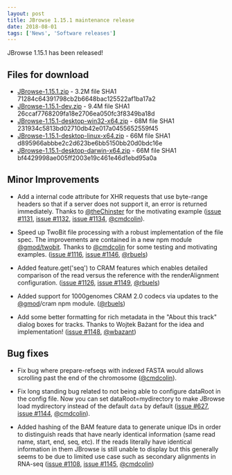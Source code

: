 ```yaml
---
layout: post
title: JBrowse 1.15.1 maintenance release
date: 2018-08-01
tags: ['News', 'Software releases']
---
```


JBrowse 1.15.1 has been released!

## Files for download

- [JBrowse-1.15.1.zip](https://github.com/GMOD/jbrowse/releases/download/1.15.1-release/JBrowse-1.15.1.zip) -
  3.2M file SHA1 71284c64391798cb2b6648bac125522af1ba17a2
- [JBrowse-1.15.1-dev.zip](https://github.com/GMOD/jbrowse/releases/download/1.15.1-release/JBrowse-1.15.1-dev.zip) -
  9.4M file SHA1 26ccaf7768209fa18e2706ea050fc3f8349ba18d
- [JBrowse-1.15.1-desktop-win32-x64.zip](https://github.com/GMOD/jbrowse/releases/download/1.15.1-release/JBrowse-1.15.1-desktop-win32-x64.zip) -
  68M file SHA1 231934c5813bd02710db42e017a0455652559f45
- [JBrowse-1.15.1-desktop-linux-x64.zip](https://github.com/GMOD/jbrowse/releases/download/1.15.1-release/JBrowse-1.15.1-desktop-linux-x64.zip) -
  66M file SHA1 d895966abbbe2c2d623be6bb5150bb20d0bdc16e
- [JBrowse-1.15.1-desktop-darwin-x64.zip](https://github.com/GMOD/jbrowse/releases/download/1.15.1-release/JBrowse-1.15.1-desktop-darwin-x64.zip) -
  66M file SHA1 bf4429998ae005ff2003e19c461e46d1ebd95a0a

## Minor Improvements

- Add a internal code attribute for XHR requests that use byte-range headers so
  that if a server does not support it, an error is returned immediately. Thanks
  to [@theChinster](https://github.com/theChinster) for the motivating example
  ([issue #1131](https://github.com/gmod/jbrowse/issues/1131),
  [issue #1132](https://github.com/gmod/jbrowse/issues/1132),
  [issue #1134](https://github.com/gmod/jbrowse/pull/1134),
  [@cmdcolin](https://github.com/cmdcolin)).

- Speed up TwoBit file processing with a robust implementation of the file spec.
  The improvements are contained in a new npm module
  [@gmod/twobit](https://www.npmjs.com/package/@gmod/twobit). Thanks to
  [@cmdcolin](https://github.com/cmdcolin) for some testing and motivating
  examples. ([issue #1116](https://github.com/gmod/jbrowse/issues/1116),
  [issue #1146](https://github.com/gmod/jbrowse/pull/1146),
  [@rbuels](https://github.com/rbuels))

- Added feature.get('seq') to CRAM features which enables detailed comparison of
  the read versus the reference with the renderAlignment configuration.
  ([issue #1126](https://github.com/gmod/jbrowse/issues/1126),
  [issue #1149](https://github.com/gmod/jbrowse/pull/1149),
  [@rbuels](https://github.com/rbuels))

- Added support for 1000genomes CRAM 2.0 codecs via updates to the
  [@gmod](https://github.com/gmod)/cram npm module.
  ([@rbuels](https://github.com/rbuels))

- Add some better formatting for rich metadata in the "About this track" dialog
  boxes for tracks. Thanks to Wojtek Bażant for the idea and implementation!
  ([issue #1148](https://github.com/gmod/jbrowse/pull/1148),
  [@wbazant](https://github.com/wbazant))

## Bug fixes

- Fix bug where prepare-refseqs with indexed FASTA would allows scrolling past
  the end of the chromosome ([@cmdcolin](https://github.com/cmdcolin)).

- Fix long standing bug related to not being able to configure dataRoot in the
  config file. Now you can set dataRoot=mydirectory to make JBrowse load
  mydirectory instead of the default `data` by default
  ([issue #627](https://github.com/gmod/jbrowse/issues/627),
  [issue #1144](https://github.com/gmod/jbrowse/pull/1144),
  [@cmdcolin](https://github.com/cmdcolin)).

- Added hashing of the BAM feature data to generate unique IDs in order to
  distinguish reads that have nearly identical information (same read name,
  start, end, seq, etc). If the reads literally have identical information in
  them JBrowse is still unable to display but this generally seems to be due to
  limited use case such as secondary alignments in RNA-seq
  ([issue #1108](https://github.com/gmod/jbrowse/issues/1108),
  [issue #1145](https://github.com/gmod/jbrowse/pull/1145),
  [@cmdcolin](https://github.com/cmdcolin))
